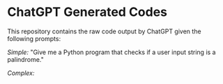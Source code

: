 # ChatGPT Generated Codes

This repository contains the raw code output by ChatGPT given the following prompts:

*Simple:*
"Give me a Python program that checks if a user input string is a palindrome."

*Complex:*
